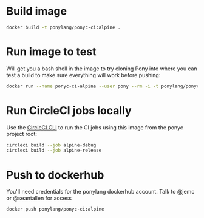 # Build image

```bash
docker build -t ponylang/ponyc-ci:alpine .
```

# Run image to test

Will get you a bash shell in the image to try cloning Pony into where you can test a build to make sure everything will work before pushing:

```bash
docker run --name ponyc-ci-alpine --user pony --rm -i -t ponylang/ponyc-ci:alpine /bin/sh
```

# Run CircleCI jobs locally

Use the [CircleCI CLI](https://circleci.com/docs/2.0/local-cli/) to run the CI jobs using this image
from the ponyc project root:

```bash
circleci build --job alpine-debug
circleci build --job alpine-release
```

# Push to dockerhub

You'll need credentials for the ponylang dockerhub account. Talk to @jemc or @seantallen for access

```bash
docker push ponylang/ponyc-ci:alpine
```
